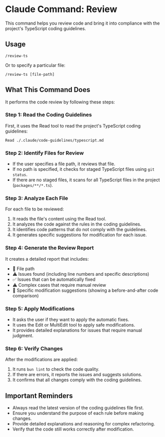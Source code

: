 # Claude Command: Review

This command helps you review code and bring it into compliance with the project's TypeScript coding guidelines.

## Usage

```
/review-ts
```

Or to specify a particular file:
```
/review-ts [file-path]
```

## What This Command Does

It performs the code review by following these steps:

### Step 1: Read the Coding Guidelines
First, it uses the Read tool to read the project's TypeScript coding guidelines:

```
Read ./.claude/code-guidelines/typescript.md
```

### Step 2: Identify Files for Review
- If the user specifies a file path, it reviews that file.
- If no path is specified, it checks for staged TypeScript files using `git status`.
- If there are no staged files, it scans for all TypeScript files in the project (`packages/**/*.ts`).

### Step 3: Analyze Each File
For each file to be reviewed:
1. It reads the file's content using the Read tool.
2. It analyzes the code against the rules in the coding guidelines.
3. It identifies code patterns that do not comply with the guidelines.
4. It generates specific suggestions for modification for each issue.

### Step 4: Generate the Review Report
It creates a detailed report that includes:
- 📁 File path
- ⚠️ Issues found (including line numbers and specific descriptions)
- ✅ Issues that can be automatically fixed
- ⚠️ Complex cases that require manual review
- 🔧 Specific modification suggestions (showing a before-and-after code comparison)

### Step 5: Apply Modifications
- It asks the user if they want to apply the automatic fixes.
- It uses the Edit or MultiEdit tool to apply safe modifications.
- It provides detailed explanations for issues that require manual judgment.

### Step 6: Verify Changes
After the modifications are applied:
1. It runs `bun lint` to check the code quality.
2. If there are errors, it reports the issues and suggests solutions.
3. It confirms that all changes comply with the coding guidelines.

## Important Reminders

- Always read the latest version of the coding guidelines file first.
- Ensure you understand the purpose of each rule before making changes.
- Provide detailed explanations and reasoning for complex refactoring.
- Verify that the code still works correctly after modification.
